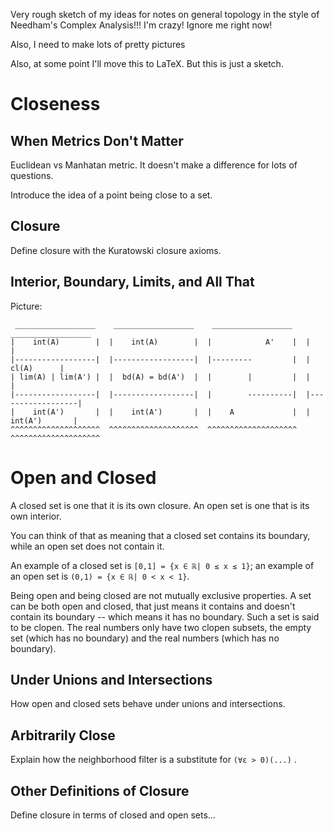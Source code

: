 
Very rough sketch of my ideas for notes on general topology in the style of Needham's Complex Analysis!!! I'm crazy! Ignore me right now!

Also, I need to make lots of pretty pictures

Also, at some point I'll move this to LaTeX. But this is just a sketch.

Closeness
==========

When Metrics Don't Matter
-------------------------

Euclidean vs Manhatan metric. It doesn't make a difference for lots of questions.

Introduce the idea of a point being close to a set.

Closure
--------

Define closure with the Kuratowski closure axioms.


Interior, Boundary, Limits, and All That
----------------------------------------

Picture:

```
 __________________    __________________    __________________    __________________
|    int(A)        |  |    int(A)        |  |            A'    |  |                  |
|------------------|  |------------------|  |---------         |  |       cl(A)      |
| lim(A) | lim(A') |  |  bd(A) = bd(A')  |  |        |         |  |                  |
|------------------|  |------------------|  |        ----------|  |------------------|
|    int(A')       |  |    int(A')       |  |    A             |  |    int(A')       |
^^^^^^^^^^^^^^^^^^^^  ^^^^^^^^^^^^^^^^^^^^  ^^^^^^^^^^^^^^^^^^^^  ^^^^^^^^^^^^^^^^^^^^
```


Open and Closed
===============

A closed set is one that it is its own closure. An open set is one that is its own interior.

You can think of that as meaning that a closed set contains its boundary, while an open set does not contain it.

An example of a closed set is `[0,1] = {x ∈ ℝ| 0 ≤ x ≤ 1}`; an example of an open set is `(0,1) = {x ∈ ℝ| 0 < x < 1}`.

Being open and being closed are not mutually exclusive properties. A set can be both open and closed, that just means it contains and doesn't contain its boundary -- which means it has no boundary. Such a set is said to be clopen. The real numbers only have two clopen subsets, the empty set (which has no boundary) and the real numbers (which has no boundary).

Under Unions and Intersections
------------------------------

How open and closed sets behave under unions and intersections.

Arbitrarily Close
-----------------

Explain how the neighborhood filter is a substitute for `(∀ε > 0)(...)` .

Other Definitions of Closure
----------------------------

Define closure in terms of closed and open sets...


